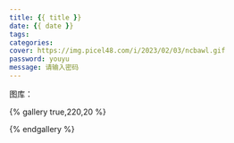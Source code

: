 ```yaml
---
title: {{ title }}
date: {{ date }}
tags: 
categories: 
cover: https://img.picel48.com/i/2023/02/03/ncbawl.gif
password: youyu
message: 请输入密码
---
```


图库：

{% gallery true,220,20 %}



{% endgallery %}